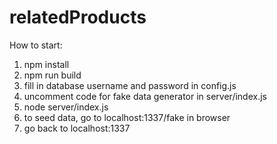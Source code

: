 # relatedProducts

How to start:
  1. npm install
  2. npm run build
  3. fill in database username and password in config.js
  4. uncomment code for fake data generator in server/index.js
  5. node server/index.js
  6. to seed data, go to localhost:1337/fake in browser
  7. go back to localhost:1337
